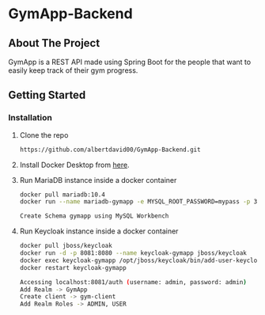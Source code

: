 # GymApp-Backend
## About The Project
GymApp is a REST API made using Spring Boot for the people that want to easily keep track of their gym progress.

<!-- GETTING STARTED -->
## Getting Started

### Installation

1. Clone the repo
   ```sh
   https://github.com/albertdavid00/GymApp-Backend.git
   ```
2. Install Docker Desktop from [here](https://www.docker.com/products/docker-desktop).
  
3. Run MariaDB instance inside a docker container
   ```sh
   docker pull mariadb:10.4
   docker run --name mariadb-gymapp -e MYSQL_ROOT_PASSWORD=mypass -p 3310:3306 -d mariadb:10.4
   
   Create Schema gymapp using MySQL Workbench
   ```
4. Run Keycloak instance inside a docker container
   ```sh
   docker pull jboss/keycloak
   docker run -d -p 8081:8080 --name keycloak-gymapp jboss/keycloak
   docker exec keycloak-gymapp /opt/jboss/keycloak/bin/add-user-keycloak.sh -u admin -p admin
   docker restart keycloak-gymapp
   
   Accessing localhost:8081/auth (username: admin, password: admin)
   Add Realm -> GymApp
   Create client -> gym-client
   Add Realm Roles -> ADMIN, USER
   ```

